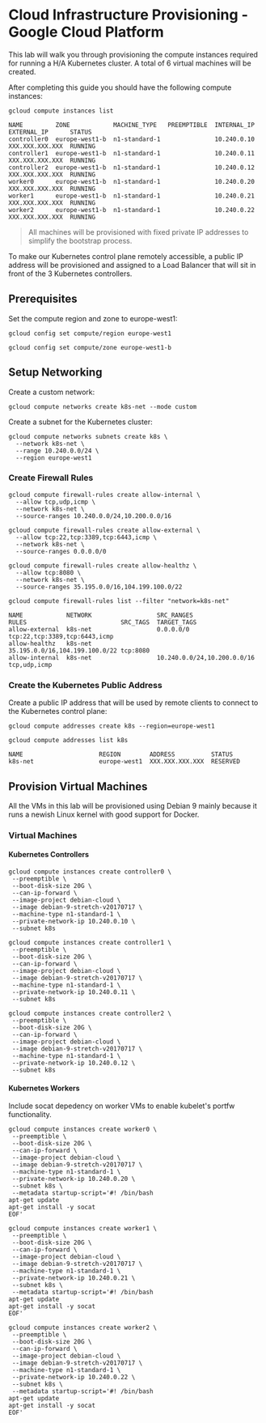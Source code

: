 # Cloud Infrastructure Provisioning - Google Cloud Platform

This lab will walk you through provisioning the compute instances required for running a H/A Kubernetes cluster. A total of 6 virtual machines will be created.

After completing this guide you should have the following compute instances:

```
gcloud compute instances list
```

````
NAME         ZONE            MACHINE_TYPE   PREEMPTIBLE  INTERNAL_IP  EXTERNAL_IP      STATUS
controller0  europe-west1-b  n1-standard-1               10.240.0.10  XXX.XXX.XXX.XXX  RUNNING
controller1  europe-west1-b  n1-standard-1               10.240.0.11  XXX.XXX.XXX.XXX  RUNNING
controller2  europe-west1-b  n1-standard-1               10.240.0.12  XXX.XXX.XXX.XXX  RUNNING
worker0      europe-west1-b  n1-standard-1               10.240.0.20  XXX.XXX.XXX.XXX  RUNNING
worker1      europe-west1-b  n1-standard-1               10.240.0.21  XXX.XXX.XXX.XXX  RUNNING
worker2      europe-west1-b  n1-standard-1               10.240.0.22  XXX.XXX.XXX.XXX  RUNNING
````

> All machines will be provisioned with fixed private IP addresses to simplify the bootstrap process.

To make our Kubernetes control plane remotely accessible, a public IP address will be provisioned and assigned to a Load Balancer that will sit in front of the 3 Kubernetes controllers.

## Prerequisites

Set the compute region and zone to europe-west1:

```
gcloud config set compute/region europe-west1
```

```
gcloud config set compute/zone europe-west1-b
```

## Setup Networking


Create a custom network:

```
gcloud compute networks create k8s-net --mode custom
```

Create a subnet for the Kubernetes cluster:

```
gcloud compute networks subnets create k8s \
  --network k8s-net \
  --range 10.240.0.0/24 \
  --region europe-west1
```

### Create Firewall Rules

```
gcloud compute firewall-rules create allow-internal \
  --allow tcp,udp,icmp \
  --network k8s-net \
  --source-ranges 10.240.0.0/24,10.200.0.0/16
```

```
gcloud compute firewall-rules create allow-external \
  --allow tcp:22,tcp:3389,tcp:6443,icmp \
  --network k8s-net \
  --source-ranges 0.0.0.0/0
```

```
gcloud compute firewall-rules create allow-healthz \
  --allow tcp:8080 \
  --network k8s-net \
  --source-ranges 35.195.0.0/16,104.199.100.0/22
```


```
gcloud compute firewall-rules list --filter "network=k8s-net"
```

```
NAME            NETWORK                  SRC_RANGES                     RULES                          SRC_TAGS  TARGET_TAGS
allow-external  k8s-net                  0.0.0.0/0                      tcp:22,tcp:3389,tcp:6443,icmp
allow-healthz   k8s-net                  35.195.0.0/16,104.199.100.0/22 tcp:8080
allow-internal  k8s-net                  10.240.0.0/24,10.200.0.0/16    tcp,udp,icmp
```

### Create the Kubernetes Public Address

Create a public IP address that will be used by remote clients to connect to the Kubernetes control plane:

```
gcloud compute addresses create k8s --region=europe-west1
```

```
gcloud compute addresses list k8s
```

```
NAME                     REGION        ADDRESS          STATUS
k8s-net                  europe-west1  XXX.XXX.XXX.XXX  RESERVED
```

## Provision Virtual Machines

All the VMs in this lab will be provisioned using Debian 9 mainly because it runs a newish Linux kernel with good support for Docker.

### Virtual Machines

#### Kubernetes Controllers

```
gcloud compute instances create controller0 \
 --preemptible \
 --boot-disk-size 20G \
 --can-ip-forward \
 --image-project debian-cloud \
 --image debian-9-stretch-v20170717 \
 --machine-type n1-standard-1 \
 --private-network-ip 10.240.0.10 \
 --subnet k8s
```

```
gcloud compute instances create controller1 \
 --preemptible \
 --boot-disk-size 20G \
 --can-ip-forward \
 --image-project debian-cloud \
 --image debian-9-stretch-v20170717 \
 --machine-type n1-standard-1 \
 --private-network-ip 10.240.0.11 \
 --subnet k8s
```

```
gcloud compute instances create controller2 \
 --preemptible \
 --boot-disk-size 20G \
 --can-ip-forward \
 --image-project debian-cloud \
 --image debian-9-stretch-v20170717 \
 --machine-type n1-standard-1 \
 --private-network-ip 10.240.0.12 \
 --subnet k8s
```

#### Kubernetes Workers

Include socat depedency on worker VMs to enable kubelet's portfw functionality.

```
gcloud compute instances create worker0 \
 --preemptible \
 --boot-disk-size 20G \
 --can-ip-forward \
 --image-project debian-cloud \
 --image debian-9-stretch-v20170717 \
 --machine-type n1-standard-1 \
 --private-network-ip 10.240.0.20 \
 --subnet k8s \
 --metadata startup-script='#! /bin/bash
apt-get update
apt-get install -y socat
EOF'
```

```
gcloud compute instances create worker1 \
 --preemptible \
 --boot-disk-size 20G \
 --can-ip-forward \
 --image-project debian-cloud \
 --image debian-9-stretch-v20170717 \
 --machine-type n1-standard-1 \
 --private-network-ip 10.240.0.21 \
 --subnet k8s \
 --metadata startup-script='#! /bin/bash
apt-get update
apt-get install -y socat
EOF'
```

```
gcloud compute instances create worker2 \
 --preemptible \
 --boot-disk-size 20G \
 --can-ip-forward \
 --image-project debian-cloud \
 --image debian-9-stretch-v20170717 \
 --machine-type n1-standard-1 \
 --private-network-ip 10.240.0.22 \
 --subnet k8s \
 --metadata startup-script='#! /bin/bash
apt-get update
apt-get install -y socat
EOF'
```
